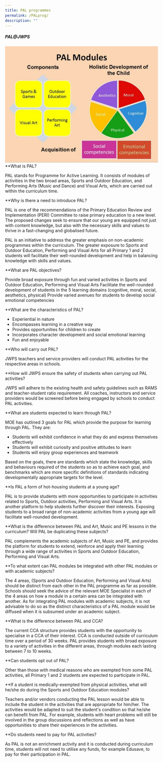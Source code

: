 ```yaml
---
title: PAL programmes
permalink: /PALprog/
description: ""
---
```

##### PAL@JWPS
![](/images/PAL.jpg)
**What is PAL?

PAL stands for Programme for Active Learning. It consists of modules of activities in the two broad areas, Sports and Outdoor Education, and Performing Arts (Music and Dance) and Visual Arts, which are carried out within the curriculum time.

**Why is there a need to introduce PAL?

PAL is one of the recommendations of the Primary Education Review and Implementation (PERI) Committee to raise primary education to a new level. The proposed changes seek to ensure that our young are equipped not just with content knowledge, but also with the necessary skills and values to thrive in a fast-changing and globalised future.

PAL is an initiative to address the greater emphasis on non-academic programmes within the curriculum. The greater exposure to Sports and Outdoor Education, Performing and Visual Arts for all Primary 1 and 2 students will facilitate their well-rounded development and help in balancing knowledge with skills and values.

**What are PAL objectives?

Provide broad exposure through fun and varied activities in Sports and Outdoor Education, Performing and Visual Arts
Facilitate the well-rounded development of students in the 5 learning domains (cognitive, moral, social, aesthetics, physical)
Provide varied avenues for students to develop social emotional competencies

**What are the characteristics of PAL?

* Experiential in nature
* Encompasses learning in a creative way
* Provides opportunities for children to create
* Incorporates character development and social emotional learning
* Fun and enjoyable

**Who will carry out PAL?

JWPS teachers and service providers will conduct PAL activities for the respective areas in schools.

**How will JWPS ensure the safety of students when carrying out PAL activities?

JWPS will adhere to the existing health and safety guidelines such as RAMS and teacher-student ratio requirement. All coaches, instructors and service providers would be screened before being engaged by schools to conduct PAL activities.

**What are students expected to learn through PAL?

MOE has outlined 3 goals for PAL which provide the purpose for learning through PAL. They are:

* Students will exhibit confidence in what they do and express themselves effectively
* Students will exhibit curiosity and positive attitudes to learn
* Students will enjoy group experiences and teamwork

Based on the goals, there are standards which state the knowledge, skills and behaviours required of the students so as to achieve each goal, and benchmarks which are more specific definitions of standards indicating developmentally appropriate targets for the level.

**Is PAL a form of hot-housing students at a young age?

PAL is to provide students with more opportunities to participate in activities related to Sports, Outdoor activities, Performing and Visual Arts. It is another platform to help students further discover their interests. Exposing students to a broad range of non-academic activities from a young age will facilitate well-rounded development.

**What is the difference between PAL and Art, Music and PE lessons in the curriculum? Will PAL be duplicating these subjects?

PAL complements the academic subjects of Art, Music and PE, and provides the platform for students to extend, reinforce and apply their learning through a wide range of activities in Sports and Outdoor Education, Performing and Visual Arts.

**To what extent can PAL modules be integrated with other PAL modules or with academic subjects?

The 4 areas, (Sports and Outdoor Education, Performing and Visual Arts) should be distinct from each other in the PAL programme as far as possible. Schools should seek the advice of the relevant MOE Specialist in each of the 4 areas on how a module in a certain area can be integrated with another. As for integrating PAL modules with academic subjects, it is not advisable to do so as the distinct characteristics of a PAL module would be diffused when it is subsumed under an academic subject.

**What is the difference between PAL and CCA?

The current CCA structure provides students with the opportunity to specialise in a CCA of their interest. CCA is conducted outside of curriculum time over a period of 30 weeks. PAL provides students with broad exposure to a variety of activities in the different areas, through modules each lasting between 7 to 10 weeks.

**Can students opt out of PAL?

Other than those with medical reasons who are exempted from some PAL activities, all Primary 1 and 2 students are expected to participate in PAL.

**If a student is medically-exempted from physical activities, what will he/she do during the Sports and Outdoor Education modules?

Teachers and/or vendors conducting the PAL lesson would be able to include the student in the activities that are appropriate for him/her. The activities would be adapted to suit the student's condition so that he/she can benefit from PAL. For example, students with heart problems will still be involved in the group discussions and reflections as well as have opportunities to share their experiences in the activities.

**Do students need to pay for PAL activities?

As PAL is not an enrichment activity and it is conducted during curriculum time, students will not need to utilise any funds, for example Edusave, to pay for their participation in PAL.